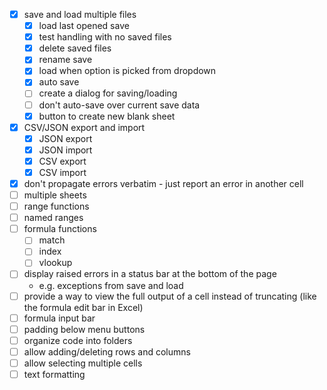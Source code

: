 - [x] save and load multiple files
  - [x] load last opened save
  - [x] test handling with no saved files
  - [x] delete saved files
  - [x] rename save
  - [x] load when option is picked from dropdown
  - [x] auto save
  - [ ] create a dialog for saving/loading
  - [ ] don't auto-save over current save data
  - [x] button to create new blank sheet
- [x] CSV/JSON export and import
  - [x] JSON export
  - [x] JSON import
  - [x] CSV export
  - [x] CSV import
- [x] don't propagate errors verbatim - just report an error in another cell
- [ ] multiple sheets
- [ ] range functions
- [ ] named ranges
- [ ] formula functions
  - [ ] match
  - [ ] index
  - [ ] vlookup
- [ ] display raised errors in a status bar at the bottom of the page
  - e.g. exceptions from save and load
- [ ] provide a way to view the full output of a cell instead of truncating (like the formula edit bar in Excel)
- [ ] formula input bar
- [ ] padding below menu buttons
- [ ] organize code into folders
- [ ] allow adding/deleting rows and columns
- [ ] allow selecting multiple cells
- [ ] text formatting